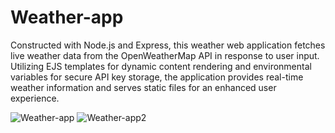 # Weather-app
 


Constructed with Node.js and Express, this weather web application fetches live weather data from the OpenWeatherMap API in response to user input.
Utilizing EJS templates for dynamic content rendering and environmental variables for secure API key storage, the application provides real-time weather information and serves static files for an enhanced user experience. 

![Weather-app](https://github.com/diorithaliti/Web-Development-Bootcamp/assets/74361197/946e5038-ce9a-4d63-b531-9d5c59125689)
![Weather-app2](https://github.com/diorithaliti/Web-Development-Bootcamp/assets/74361197/19645163-e177-44f4-b116-95e942053d28)
